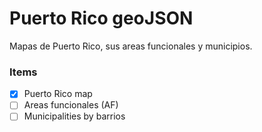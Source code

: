 # Puerto Rico geoJSON

Mapas de Puerto Rico, sus areas funcionales y municipios.

### Items
- [x] Puerto Rico map
- [ ] Areas funcionales (AF)
- [ ] Municipalities by barrios
